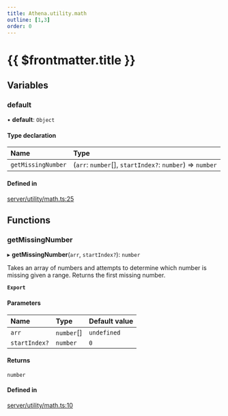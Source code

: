 ```yaml
---
title: Athena.utility.math
outline: [1,3]
order: 0
---
```


# {{ $frontmatter.title }}


## Variables

### default

• **default**: `Object`

#### Type declaration

| Name | Type |
| :------ | :------ |
| `getMissingNumber` | (`arr`: `number`[], `startIndex?`: `number`) => `number` |

#### Defined in

[server/utility/math.ts:25](https://github.com/Stuyk/altv-athena/blob/ae8402672/src/core/server/utility/math.ts#L25)

## Functions

### getMissingNumber

▸ **getMissingNumber**(`arr`, `startIndex?`): `number`

Takes an array of numbers and attempts to determine which number is missing given a range.
Returns the first missing number.

**`Export`**

#### Parameters

| Name | Type | Default value |
| :------ | :------ | :------ |
| `arr` | `number`[] | `undefined` |
| `startIndex?` | `number` | `0` |

#### Returns

`number`

#### Defined in

[server/utility/math.ts:10](https://github.com/Stuyk/altv-athena/blob/ae8402672/src/core/server/utility/math.ts#L10)
